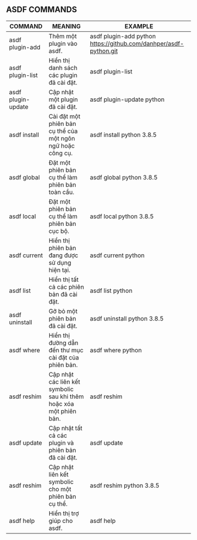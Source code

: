 ## ASDF COMMANDS
| COMMAND               | MEANING                                        | EXAMPLE                                       |
|-----------------------|------------------------------------------------|-----------------------------------------------|
| asdf plugin-add        | Thêm một plugin vào asdf.                      | asdf plugin-add python https://github.com/danhper/asdf-python.git |
| asdf plugin-list       | Hiển thị danh sách các plugin đã cài đặt.     | asdf plugin-list                              |
| asdf plugin-update     | Cập nhật một plugin đã cài đặt.                | asdf plugin-update python                    |
| asdf install          | Cài đặt một phiên bản cụ thể của một ngôn ngữ hoặc công cụ. | asdf install python 3.8.5                    |
| asdf global           | Đặt một phiên bản cụ thể làm phiên bản toàn cầu. | asdf global python 3.8.5                     |
| asdf local            | Đặt một phiên bản cụ thể làm phiên bản cục bộ. | asdf local python 3.8.5                      |
| asdf current          | Hiển thị phiên bản đang được sử dụng hiện tại. | asdf current python                          |
| asdf list             | Hiển thị tất cả các phiên bản đã cài đặt.     | asdf list python                             |
| asdf uninstall        | Gỡ bỏ một phiên bản đã cài đặt.               | asdf uninstall python 3.8.5                  |
| asdf where            | Hiển thị đường dẫn đến thư mục cài đặt của phiên bản. | asdf where python                            |
| asdf reshim           | Cập nhật các liên kết symbolic sau khi thêm hoặc xóa một phiên bản. | asdf reshim                                  |
| asdf update           | Cập nhật tất cả các plugin và phiên bản đã cài đặt. | asdf update                                  |
| asdf reshim <version> | Cập nhật liên kết symbolic cho một phiên bản cụ thể. | asdf reshim python 3.8.5                     |
| asdf help             | Hiển thị trợ giúp cho asdf.                    | asdf help                                    |
